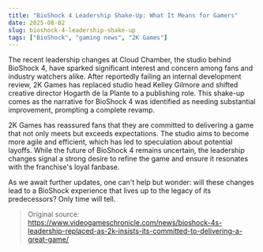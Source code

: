 ```yaml
---
title: "BioShock 4 Leadership Shake-Up: What It Means for Gamers"
date: 2025-08-02
slug: bioshock-4-leadership-shake-up
tags: ["BioShock", "gaming news", "2K Games"]
---
```


The recent leadership changes at Cloud Chamber, the studio behind BioShock 4, have sparked significant interest and concern among fans and industry watchers alike. After reportedly failing an internal development review, 2K Games has replaced studio head Kelley Gilmore and shifted creative director Hogarth de la Plante to a publishing role. This shake-up comes as the narrative for BioShock 4 was identified as needing substantial improvement, prompting a complete revamp.

2K Games has reassured fans that they are committed to delivering a game that not only meets but exceeds expectations. The studio aims to become more agile and efficient, which has led to speculation about potential layoffs. While the future of BioShock 4 remains uncertain, the leadership changes signal a strong desire to refine the game and ensure it resonates with the franchise's loyal fanbase.

As we await further updates, one can't help but wonder: will these changes lead to a BioShock experience that lives up to the legacy of its predecessors? Only time will tell.
> Original source: https://www.videogameschronicle.com/news/bioshock-4s-leadership-replaced-as-2k-insists-its-committed-to-delivering-a-great-game/